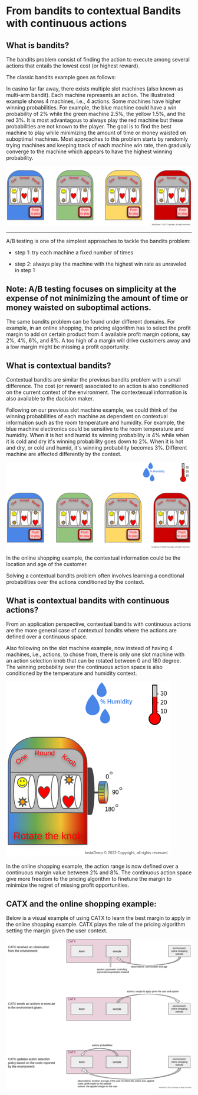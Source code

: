 # From bandits to contextual Bandits with continuous actions

## What is bandits?
The bandits problem consist of finding the action to execute among several actions
that entails the lowest cost (or highest reward).

The classic bandits example goes as follows:

In casino far far away, there exists multiple slot machines (also known as multi-arm bandit).
Each machine represents an action. The illustrated example shows 4 machines, i.e., 4 actions.
Some machines have higher winning probabilities.
For example, the blue machine could have a win probability of 2% while the green machine 2.5%, the yellow 1.5%, and the red 3%.
It is most advantagous to always play the red machine but these probabilities are not known to the player.
The goal is to find the best machine to play while minimizing the amount of time or money waisted on suboptimal machines.
Most approaches to this problem starts by randomly trying machines and keeping track of each machine win rate,
then gradually converge to the machine which appears to have the highest winning probability.

![bandits](img/bandits.png)


---
A/B testing is one of the simplest approaches to tackle the bandits problem:

* step 1: try each machine a fixed number of times

* step 2: always play the machine with the highest win rate as unraveled  in step 1

Note: A/B testing focuses on simplicity
at the expense of not minimizing the amount of time or money waisted on suboptimal actions.
---

The same bandits problem can be found under different domains.
For example, in an online shopping, the pricing algorithm has to select the profit margin to add on certain product
from 4 available profit margin options, say 2%, 4%, 6%, and 8%.
A too high of a margin will drive customers away and a low margin might be missing a profit opportunity.


## What is contextual bandits?
Contextual bandits are similar the previous bandits problem with a small difference.
The cost (or reward) associated to an action is also conditioned on the current context of the environment.
The contextexual information is also available to the dacision maker.

Following on our previous slot machine example, we could think of the winning probabilities of each machine as
dependent on contextual information such as the room temperature and humidity.
For example, the blue machine electronics could be sensitive to the room temperature and humidity.
When it is hot and humid its winning probability is 4% while when it is cold and dry it's winning
probability goes down to 2%. When it is hot and dry, or cold and humid, it's winning probability becomes 3%.
Different machine are affected differently by the context.

![contextual_bandits](img/contextual_bandits.png)

In the online shopping example, the contextual information could be the location and age
of the customer.

Solving a contextual bandits problem often involves learning a condtional probabilities over the actions
conditioned by the context.

## What is contextual bandits with continuous actions?
From an application perspective, contextual bandits with continuous actions
are the more general case of contextual bandits where the actions
are defined over a continuous space.

Also following on the slot machine example, now instead of having 4 machines, i.e., actions, to chose from,
there is only one slot machine with an action selection knob that can be rotated between 0 and 180 degree.
The winning probability over the continuous action space is also conditioned by the temperature and humidity context.

![contextual_bandits_cont_act](img/contextual_bandits_cont_act.png)

In the online shopping example, the action range is now defined over a continuous margin value between 2% and 8%.
The continuous action space give more freedom to the pricing algorithm to finetune the margin
to minimize the regret of missing profit opportunities.

## CATX and the online shopping example:
Below is a visual example of using CATX to learn the best margin to apply in the online shopping example.
CATX plays the role of the pricing algorithm setting the margin given the user context.

![catx_shopping](img/catx_shopping.png)
